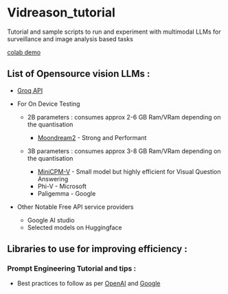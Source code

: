 # Vidreason_tutorial
Tutorial and sample scripts to run and experiment with multimodal LLMs for surveillance and image analysis based tasks

[colab demo](https://colab.research.google.com/drive/1neuY4X591AHBCd6JwaHo6DBXQvFuOagX?authuser=0#scrollTo=5e10u_gR6v_6) 


## List of Opensource vision LLMs :
* [Groq API](https://console.groq.com/docs/vision)
  
* For On Device Testing
  * 2B parameters : consumes approx 2-6 GB Ram/VRam depending on the quantisation
    * [Moondream2](https://huggingface.co/vikhyatk/moondream2) - Strong and Performant 
  
  * 3B parameters : consumes approx 3-8 GB Ram/VRam depending on the quantisation
    * [MiniCPM-V](https://huggingface.co/openbmb/MiniCPM-V) - Small model but highly efficient for Visual Question Answering    
    * Phi-V - Microsoft 
    * Paligemma - Google

* Other Notable Free API service providers
  * Google AI studio 
  * Selected models on Huggingface


## Libraries to use for improving efficiency :


### Prompt Engineering Tutorial and tips : 
* Best practices to follow as per [OpenAI](https://platform.openai.com/docs/guides/prompt-engineering) and [Google](https://cloud.google.com/discover/what-is-prompt-engineering#related-google-cloud-products-and-services) 